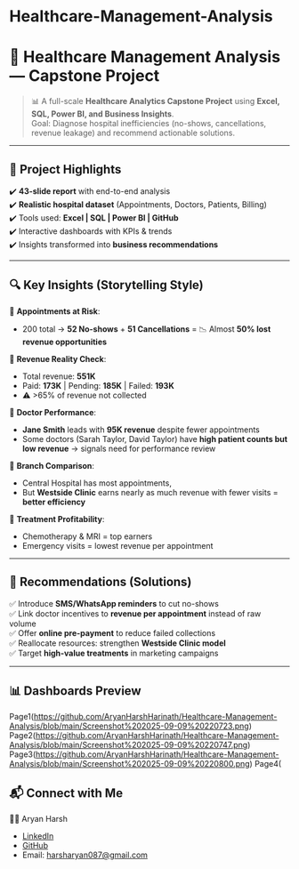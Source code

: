 # Healthcare-Management-Analysis
# 🏥 Healthcare Management Analysis — Capstone Project  

> 📊 A full-scale **Healthcare Analytics Capstone Project** using **Excel, SQL, Power BI, and Business Insights**.  
> Goal: Diagnose hospital inefficiencies (no-shows, cancellations, revenue leakage) and recommend actionable solutions.  

---

## 🌟 Project Highlights
✔️ **43-slide report** with end-to-end analysis  
✔️ **Realistic hospital dataset** (Appointments, Doctors, Patients, Billing)  
✔️ Tools used: **Excel | SQL | Power BI | GitHub**  
✔️ Interactive dashboards with KPIs & trends  
✔️ Insights transformed into **business recommendations**  

---

## 🔍 Key Insights (Storytelling Style)
📌 **Appointments at Risk**:  
- 200 total → **52 No-shows** + **51 Cancellations** = 📉 Almost **50% lost revenue opportunities**  

📌 **Revenue Reality Check**:  
- Total revenue: **551K**  
- Paid: **173K** | Pending: **185K** | Failed: **193K**  
- ⚠️ >65% of revenue not collected  

📌 **Doctor Performance**:  
- **Jane Smith** leads with **95K revenue** despite fewer appointments  
- Some doctors (Sarah Taylor, David Taylor) have **high patient counts but low revenue** → signals need for performance review  

📌 **Branch Comparison**:  
- Central Hospital has most appointments,  
- But **Westside Clinic** earns nearly as much revenue with fewer visits = **better efficiency**  

📌 **Treatment Profitability**:  
- Chemotherapy & MRI = top earners  
- Emergency visits = lowest revenue per appointment  

---

## 🎯 Recommendations (Solutions)
✅ Introduce **SMS/WhatsApp reminders** to cut no-shows  
✅ Link doctor incentives to **revenue per appointment** instead of raw volume  
✅ Offer **online pre-payment** to reduce failed collections  
✅ Reallocate resources: strengthen **Westside Clinic model**  
✅ Target **high-value treatments** in marketing campaigns  

---
## 📊 Dashboards Preview
Page1(https://github.com/AryanHarshHarinath/Healthcare-Management-Analysis/blob/main/Screenshot%202025-09-09%20220723.png)
Page2(https://github.com/AryanHarshHarinath/Healthcare-Management-Analysis/blob/main/Screenshot%202025-09-09%20220747.png)
Page3(https://github.com/AryanHarshHarinath/Healthcare-Management-Analysis/blob/main/Screenshot%202025-09-09%20220800.png)
Page4(


## 📬 Connect with Me
👨‍💻 Aryan Harsh  
- [LinkedIn](https://www.linkedin.com/in/aryan-harsh)  
- [GitHub](https://github.com/AryanHarshHarinath)  
- Email: harsharyan087@gmail.com  





